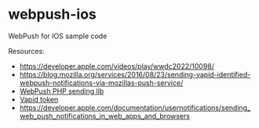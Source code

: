 # webpush-ios
WebPush for IOS sample code


Resources:
- https://developer.apple.com/videos/play/wwdc2022/10098/
- https://blog.mozilla.org/services/2016/08/23/sending-vapid-identified-webpush-notifications-via-mozillas-push-service/
- [WebPush PHP sending lib](https://github.com/web-push-libs/web-push-php)
- [Vapid token](https://blog.mozilla.org/services/2016/08/23/sending-vapid-identified-webpush-notifications-via-mozillas-push-service/)
- https://developer.apple.com/documentation/usernotifications/sending_web_push_notifications_in_web_apps_and_browsers
